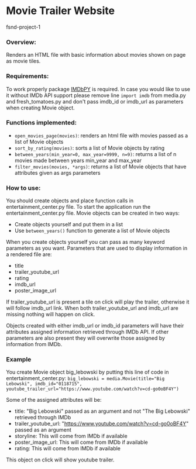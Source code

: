 # Movie Trailer Website
fsnd-project-1


### Overview:
Renders an HTML file with basic information about movies shown on page as movie tiles.

### Requirements:
To work properly package [IMDbPY](http://imdbpy.sourceforge.net/) is required.
In case you would like to use it without IMDb API support please remove
line `import imdb` from media.py and fresh_tomatoes.py and don't pass imdb_id or imdb_url
as parameters when creating Movie object.

### Functions implemented:
* `open_movies_page(movies)`: renders an html file with movies passed as a list of Movie objects
* `sort_by_rating(movies)`: sorts a list of Movie objects by rating
* `between_years(min_year=0, max_year=9999, n=9)`: returns a list of n movies made between years min_year and max_year
* `filter_movies(movies, *args)`: returns a list of Movie objects that have attributes given as args parameters

### How to use:
You should create objects and place function calls in entertainment_center.py file.
To start the application run the entertainment_center.py file.
Movie objects can be created in two ways:
* Create objects yourself and put them in a list
* Use `between_years()` function to generate a list of Movie objects

When you create objects yourself you can pass as many keyword parameters as you want.
Parameters that are used to display information in a rendered file are:
* title
* trailer_youtube_url
* rating
* imdb_url
* poster_image_url

If trailer_youtube_url is present a tile on click will play the trailer, otherwise it will follow imdb_url link.
When both trailer_youtube_url and imdb_url are missing nothing will happen on click.

Objects created with either imdb_url or imdb_id parameters will have their attributes assigned
information retrieved through IMDb API.
If other parameters are also present they will overwrite those assigned by information from IMDb.

### Example

You create Movie object big_lebowski by putting this line of code in entertainment_center.py:
`big_lebowski = media.Movie(title="Big Lebowski", imdb_id="0118715", 
                            youtube_trailer_url="https://www.youtube.com/watch?v=cd-go0oBF4Y")`

Some of the assigned attributes will be:
* title: "Big Lebowski" passed as an argument and not "The Big Lebowski" retrieved through IMDb
* trailer_youtube_url: "https://www.youtube.com/watch?v=cd-go0oBF4Y" passed as an argument
* storyline: This will come from IMDb if available
* poster_image_url: This will come from IMDb if available
* rating: This will come from IMDb if available

This object on click will show youtube trailer.
